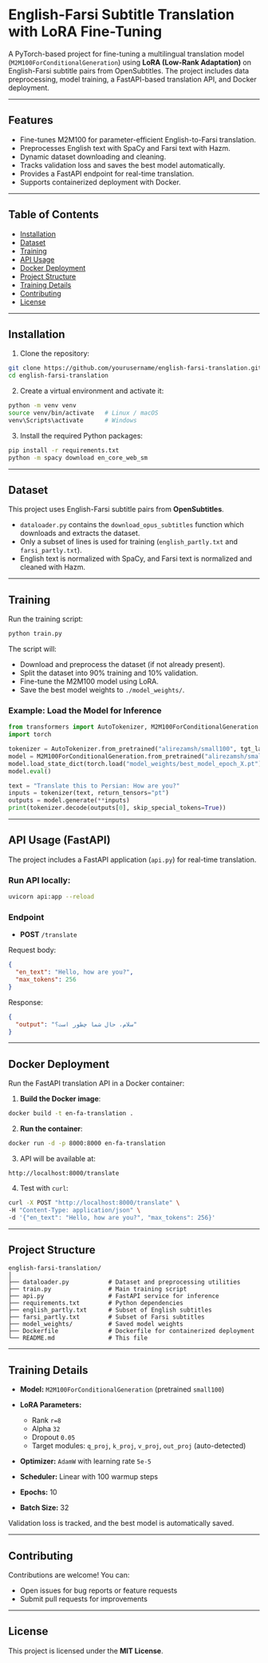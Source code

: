 # English-Farsi Subtitle Translation with LoRA Fine-Tuning

A PyTorch-based project for fine-tuning a multilingual translation model (`M2M100ForConditionalGeneration`) using **LoRA (Low-Rank Adaptation)** on English-Farsi subtitle pairs from OpenSubtitles. The project includes data preprocessing, model training, a FastAPI-based translation API, and Docker deployment.

---

## Features

* Fine-tunes M2M100 for parameter-efficient English-to-Farsi translation.
* Preprocesses English text with SpaCy and Farsi text with Hazm.
* Dynamic dataset downloading and cleaning.
* Tracks validation loss and saves the best model automatically.
* Provides a FastAPI endpoint for real-time translation.
* Supports containerized deployment with Docker.

---

## Table of Contents

* [Installation](#installation)
* [Dataset](#dataset)
* [Training](#training)
* [API Usage](#api-usage)
* [Docker Deployment](#docker-deployment)
* [Project Structure](#project-structure)
* [Training Details](#training-details)
* [Contributing](#contributing)
* [License](#license)

---

## Installation

1. Clone the repository:

```bash
git clone https://github.com/yourusername/english-farsi-translation.git
cd english-farsi-translation
```

2. Create a virtual environment and activate it:

```bash
python -m venv venv
source venv/bin/activate   # Linux / macOS
venv\Scripts\activate      # Windows
```

3. Install the required Python packages:

```bash
pip install -r requirements.txt
python -m spacy download en_core_web_sm
```

---

## Dataset

This project uses English-Farsi subtitle pairs from **OpenSubtitles**.

* `dataloader.py` contains the `download_opus_subtitles` function which downloads and extracts the dataset.
* Only a subset of lines is used for training (`english_partly.txt` and `farsi_partly.txt`).
* English text is normalized with SpaCy, and Farsi text is normalized and cleaned with Hazm.

---

## Training

Run the training script:

```bash
python train.py
```

The script will:

* Download and preprocess the dataset (if not already present).
* Split the dataset into 90% training and 10% validation.
* Fine-tune the M2M100 model using LoRA.
* Save the best model weights to `./model_weights/`.

### Example: Load the Model for Inference

```python
from transformers import AutoTokenizer, M2M100ForConditionalGeneration
import torch

tokenizer = AutoTokenizer.from_pretrained("alirezamsh/small100", tgt_lang="fa")
model = M2M100ForConditionalGeneration.from_pretrained("alirezamsh/small100")
model.load_state_dict(torch.load("model_weights/best_model_epoch_X.pt"))
model.eval()

text = "Translate this to Persian: How are you?"
inputs = tokenizer(text, return_tensors="pt")
outputs = model.generate(**inputs)
print(tokenizer.decode(outputs[0], skip_special_tokens=True))
```

---

## API Usage (FastAPI)

The project includes a FastAPI application (`api.py`) for real-time translation.

### Run API locally:

```bash
uvicorn api:app --reload
```

### Endpoint

* **POST** `/translate`

Request body:

```json
{
  "en_text": "Hello, how are you?",
  "max_tokens": 256
}
```

Response:

```json
{
  "output": "سلام، حال شما چطور است؟"
}
```

---

## Docker Deployment

Run the FastAPI translation API in a Docker container:

1. **Build the Docker image**:

```bash
docker build -t en-fa-translation .
```

2. **Run the container**:

```bash
docker run -d -p 8000:8000 en-fa-translation
```

3. API will be available at:

```
http://localhost:8000/translate
```

4. Test with `curl`:

```bash
curl -X POST "http://localhost:8000/translate" \
-H "Content-Type: application/json" \
-d '{"en_text": "Hello, how are you?", "max_tokens": 256}'
```

---

## Project Structure

```
english-farsi-translation/
│
├── dataloader.py           # Dataset and preprocessing utilities
├── train.py                # Main training script
├── api.py                  # FastAPI service for inference
├── requirements.txt        # Python dependencies
├── english_partly.txt      # Subset of English subtitles
├── farsi_partly.txt        # Subset of Farsi subtitles
├── model_weights/          # Saved model weights
├── Dockerfile              # Dockerfile for containerized deployment
└── README.md               # This file
```

---

## Training Details

* **Model:** `M2M100ForConditionalGeneration` (pretrained `small100`)
* **LoRA Parameters:**

  * Rank `r=8`
  * Alpha `32`
  * Dropout `0.05`
  * Target modules: `q_proj`, `k_proj`, `v_proj`, `out_proj` (auto-detected)
* **Optimizer:** `AdamW` with learning rate `5e-5`
* **Scheduler:** Linear with 100 warmup steps
* **Epochs:** 10
* **Batch Size:** 32

Validation loss is tracked, and the best model is automatically saved.

---

## Contributing

Contributions are welcome! You can:

* Open issues for bug reports or feature requests
* Submit pull requests for improvements

---

## License

This project is licensed under the **MIT License**.
